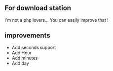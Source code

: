 ## For download station

I'm not a php lovers...
You can easily improve that !

## improvements
- Add seconds support
- Add Hour 
- Add minutes
- Add day
